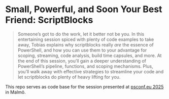 # Small, Powerful, and Soon Your Best Friend: ScriptBlocks

> Someone’s got to do the work, let it better not be you.
> In this entertaining session spiced with plenty of code examples to take away, Tobias explains why scriptblocks really *are* the essence of PowerShell, and how you can use them to your advantage for scoping, streaming, code analysis, build time capsules, and more.
>At the end of this session, you’ll gain a deeper understanding of PowerShell’s pipeline, functions, and scoping mechanisms. Plus, you’ll walk away with effective strategies to streamline your code and let scriptblocks do plenty of heavy lifting for you.


This repo serves as code base for the session presented at [psconf.eu 2025](https://psconf.eu/) in Malmö.

